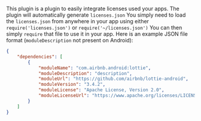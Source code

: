 ﻿[npm-image]: http://img.shields.io/npm/v/@nativescript-community/licenses.svg
[npm-url]: https://npmjs.org/package/@nativescript-community/licenses
[downloads-image]: http://img.shields.io/npm/dm/@nativescript-community/licenses.svg

This plugin is a plugin to easily integrate licenses used your apps.
The plugin will automatically generate `licenses.json`
You simply need to load the `licenses.json` from anywhere in your app using either `require('licenses.json')` or `require('~/licenses.json')`
You can then simply `require` that file to use it in your app.
Here is an example JSON file format (`moduleDescription` not present on Android):

```json
{
    "dependencies": [
        {
            "moduleName": "com.airbnb.android:lottie",
            "moduleDescription": "description",
            "moduleUrl": "https://github.com/airbnb/lottie-android",
            "moduleVersion": "3.4.2",
            "moduleLicense": "Apache License, Version 2.0",
            "moduleLicenseUrl": "https://www.apache.org/licenses/LICENSE-2.0"
        }
    ]
}
```
